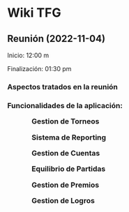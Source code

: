 <h1>Wiki TFG</h1>
<section>
    <h2>Reunión (2022-11-04)</h2>
    <p>Inicio: 12:00 m</p>
    <p>Finalización: 01:30 pm</p>
    <h3>Aspectos tratados en la reunión<h3>
    <p>Funcionalidades de la aplicación:<p>
    <ul>
        <ol>
            <b>Gestion de Torneos<b>
            <ul>
                <ol></ol>
            </ul>
        </ol>
        <ol>Sistema de Reporting</ol>
        <ol>Gestion de Cuentas</ol>
        <ol>Equilibrio de Partidas</ol>
        <ol>Gestion de Premios</ol>
        <ol>Gestion de Logros</ol>
    </ul>
<section>
